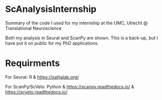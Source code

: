 # ScAnalysisInternship
Summary of the code I used for my internship at the UMC, Utrecht @ Translational Neuroscience

Both my analysis in Seurat and ScanPy are shown. This is a back-up, but I have put it on public for my PhD applications.

# Requirments
For Seurat: R & https://satijalab.org/

For ScanPy/ScVelo: Python & https://scanpy.readthedocs.io/ & https://scvelo.readthedocs.io/
